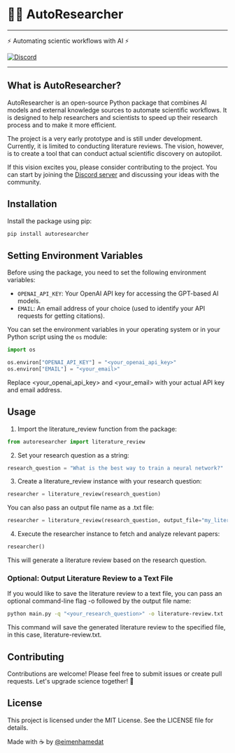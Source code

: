 # 🤖🧪 AutoResearcher

---

⚡ Automating scientic workflows with AI ⚡

[![Discord](https://img.shields.io/discord/1094636825647267910?label=AutoResearcher&logo=discord&style=flat-square)](https://discord.gg/PnQDR5h9)

---

## What is AutoResearcher?

AutoResearcher is an open-source Python package that combines AI models and external knowledge sources to automate scientific workflows. It is designed to help researchers and scientists to speed up their research process and to make it more efficient.

The project is a very early prototype and is still under development. Currently, it is limited to conducting literature reviews. The vision, however, is to create a tool that can conduct actual scientific discovery on autopilot.

If this vision excites you, please consider contributing to the project. You can start by joining the [Discord server](https://discord.gg/PnQDR5h9) and discussing your ideas with the community.

## Installation

Install the package using pip:

```bash
pip install autoresearcher
```

## Setting Environment Variables

Before using the package, you need to set the following environment variables:

- `OPENAI_API_KEY`: Your OpenAI API key for accessing the GPT-based AI models.
- `EMAIL`: An email address of your choice (used to identify your API requests for getting citations).

You can set the environment variables in your operating system or in your Python script using the `os` module:

```python
import os

os.environ["OPENAI_API_KEY"] = "<your_openai_api_key>"
os.environ["EMAIL"] = "<your_email>"
```

Replace <your_openai_api_key> and <your_email> with your actual API key and email address.

## Usage

1. Import the literature_review function from the package:

```python
from autoresearcher import literature_review
```

2. Set your research question as a string:

```python
research_question = "What is the best way to train a neural network?"
```

3. Create a literature_review instance with your research question:

```python
researcher = literature_review(research_question)
```

You can also pass an output file name as a .txt file:

```python
researcher = literature_review(research_question, output_file="my_literature_review.txt")
```

4. Execute the researcher instance to fetch and analyze relevant papers:

```python
researcher()
```

This will generate a literature review based on the research question.

### Optional: Output Literature Review to a Text File

If you would like to save the literature review to a text file, you can pass an optional command-line flag -o followed by the output file name:

```bash
python main.py -q "<your_research_question>" -o literature-review.txt
```

This command will save the generated literature review to the specified file, in this case, literature-review.txt.

## Contributing

Contributions are welcome! Please feel free to submit issues or create pull requests. Let's upgrade science together! 🚀

## License

This project is licensed under the MIT License. See the LICENSE file for details.

Made with ☕ by [@eimenhamedat](https://twitter.com/eimenhmdt)
